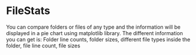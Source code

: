 # FileStats
You can compare folders or files of any type and the information will be displayed in a pie chart using matplotlib library. The different information you can get is: Folder line counts, folder sizes, different file types inside the folder, file line count, file sizes

